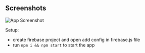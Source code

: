 ## Screenshots

![App Screenshot](https://github.com/tusharpankhaniya/Firebase-StickyNotes/blob/main/screenshot.png)


Setup:
- create firebase project and open add config in firebase.js file
- run ```npm i && npm start``` to start the app
